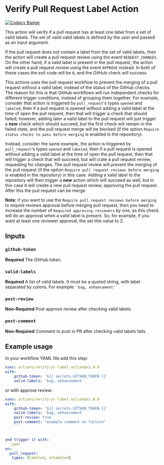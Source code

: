# Verify Pull Request Label Action

[![Codacy Badge](https://api.codacy.com/project/badge/Grade/162d73a2aff6478081cdc34ee9ee7b6e)](https://app.codacy.com/manual/jesusvasquez333/verify-pr-label-action?utm_source=github.com&utm_medium=referral&utm_content=jesusvasquez333/verify-pr-label-action&utm_campaign=Badge_Grade_Dashboard)

This action will verify if a pull request has at least one label from a set of valid labels. The set of valid valid labels is defined by the user and passed as an input argument.

If the pull request does not contain a label from the set of valid labels, then the action will create a pull request review using the event `REQUEST_CHANGES`. On the other hand, if a valid label is present in the pull request, the action will create a pull request review using the event `APPROVE` instead. In both of these cases the exit code will be `0`, and the GitHub check will success.

This actions uses the pull request workflow to prevent the merging of a pull request without a valid label, instead of the status of the GitHub checks. The reason for this is that GitHub workflows will run independent checks for different trigger conditions, instead of grouping them together. For example, consider that action is triggered by `pull_request`'s types `opened` and `labeled`, then if a pull request is opened without adding a valid label at the time of open the pull request, then that will trigger a check that should failed; however, adding later a valid label to the pull request will just trigger a **new** check which should succeed, but the first check will remain in the failed state, and the pull request merge will be blocked (if the option `Require status checks to pass before merging` is enabled in the repository).

Instead, consider the same example, the action is triggered by `pull_request`'s types `opened` and `labeled`, then if a pull request is opened without adding a valid label at the time of open the pull request, then that will trigger a check that will succeed, but will crate a pull request review, requesting for changes. The pull request review will prevent the merging of the pull request (if the option `Require pull request reviews before merging` is enabled in the repository) in this case. Adding a valid label to the repository will then trigger a **new** action which will succeed as well, but in this case it will create a new pull request review, approving the pull request. After this the pull request can be merge.

**Note**: if you want to use the `Require pull request reviews before merging` to require reviews approval before merging pull request, then you need to increase the number of `Required approving reviewers` by one, as this check will do an approval when a valid label is present. So, for example, if you want at least one reviewer approval, the set this value to 2.

## Inputs

### `github-token`

**Required** The GitHub token.

### `valid-labels`

**Required** A list of valid labels. It must be a quoted string, with label separated by colons. For example: `'bug, enhancement'`


### `post-review`

**Non-Required** Post approve review after checking valid labels

### `post-comment`

**Non-Required** Comment to post in PR after checking valid labels fails.


## Example usage

In your workflow YAML file add this step:
```yaml
uses: actions/verify-pr-label-action@v1.0.0
with:
    github-token: '${{ secrets.GITHUB_TOKEN }}'
    valid-labels: 'bug, enhancement'
```

or with approve review:
```yaml
uses: actions/verify-pr-label-action@v1.0.0
with:
    github-token: '${{ secrets.GITHUB_TOKEN }}'
    valid-labels: 'bug, enhancement'
    post-review: true
    post-comment: "example comment on failure"
    ```


and trigger it with:
```yaml
on:
  pull_request:
   types: [labeled, unlabeled]
```
